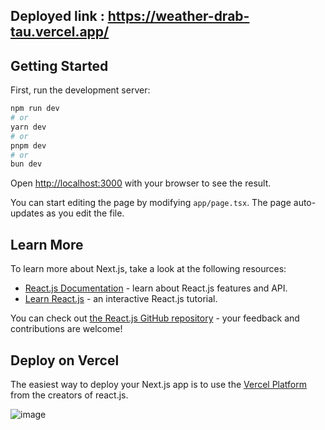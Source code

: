 ## Deployed link : https://weather-drab-tau.vercel.app/
## Getting Started

First, run the development server:

```bash
npm run dev
# or
yarn dev
# or
pnpm dev
# or
bun dev
```

Open [http://localhost:3000](http://localhost:3000) with your browser to see the result.

You can start editing the page by modifying `app/page.tsx`. The page auto-updates as you edit the file.


## Learn More

To learn more about Next.js, take a look at the following resources:

- [React.js Documentation](https://react.js.org/docs) - learn about React.js features and API.
- [Learn React.js](https://reactjs.org/learn) - an interactive React.js tutorial.

You can check out [the React.js GitHub repository](https://github.com/vercel/react.js/) - your feedback and contributions are welcome!

## Deploy on Vercel

The easiest way to deploy your Next.js app is to use the [Vercel Platform](https://vercel.com/new?utm_medium=default-template&filter=next.js&utm_source=create-next-app&utm_campaign=create-next-app-readme) from the creators of react.js.

![image](https://github.com/user-attachments/assets/b1f7e2b3-b313-43eb-980a-cf3b32ff75af)

